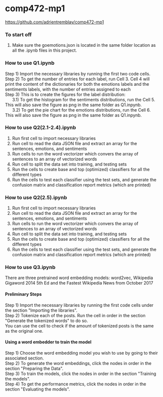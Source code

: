 # comp472-mp1

https://github.com/adrientremblay/comp472-mp1

### To start off
1. Make sure the goemotions.json is located in the same folder location as all the .ipynb files in this project.

### How to use Q1.ipynb
Step 1) Import the necessary libraries by running the first two code cells.\
Step 2) To get the number of entries for each label, run Cell 3. Cell 4 will print the content of the 
        dictionaries for both the emotions labels and the sentiments labels, with the number of entries assigned to each\
Step 3) This is to create the figures for the label distribution:\
&nbsp;&nbsp;&nbsp;&nbsp;&nbsp;&nbsp;3.1) To get the histogram for the sentiments distributions, run the Cell 5. This will also save the figure as png in the same folder as Q1.inpynb.\
&nbsp;&nbsp;&nbsp;&nbsp;&nbsp;&nbsp;3.2) To get the pie chart for the emotions distributions, run the Cell 6. This will also save the figure as png in the same folder as Q1.inpynb.

### How to use Q2(2.1-2.4).ipynb
1. Run first cell to import necessary libraries
2. Run cell to read the data JSON file and extract an array for the sentences, emotions, and sentiments
3. Run cells to run the word vectorizer which convers the array of sentences to an array of vectorized words
4. Run cell to split the data set into training, and testing sets
5. Run the cells to create base and top (optimized) classifiers for all the different types
6. Run the cells to test each classifier using the test sets, and generate the confusion matrix and classification report metrics (which are printed)

### How to use Q2(2.5).ipynb
1. Run first cell to import necessary libraries
2. Run cell to read the data JSON file and extract an array for the sentences, emotions, and sentiments
3. Run cells to run the word vectorizer which convers the array of sentences to an array of vectorized words
4. Run cell to split the data set into training, and testing sets
5. Run the cells to create base and top (optimized) classifiers for all the different types
6. Run the cells to test each classifier using the test sets, and generate the confusion matrix and classification report metrics (which are printed)

### How to use Q3.ipynb
There are three pretrained word embedding models: word2vec, Wikipedia Gigaword 2014 5th Ed and the Fastest Wikipedia News from October 2017
#### Preliminary Steps
Step 1) Import the necessary libraries by running the first code cells under the section "Importing the libraries".\
Step 2) Tokenize each of the posts. Run the cell in order in the section "Generate the tokenized words" to do so.\
You can use the cell to check if the amount of tokenized posts is the same as the original one.
#### Using a word embedder to train the model
Step 1) Choose the word embedding model you wish to use by going to their associated section.\
Step 2) To generate the word embeddings, click the nodes in order in the section "Preparing the Data".\
Step 3) To train the models, click the nodes in order in the section "Training the models".\
Step 4) To get the performance metrics, click the nodes in order in the section "Evaluating the models".
